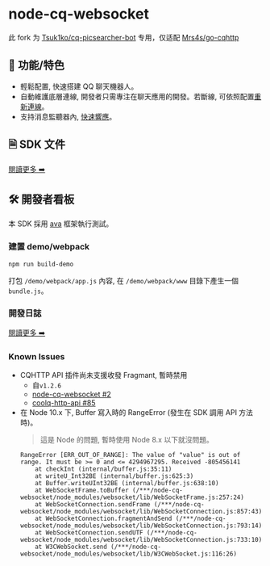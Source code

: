 # node-cq-websocket

此 fork 为 [Tsuk1ko/cq-picsearcher-bot](https://github.com/Tsuk1ko/cq-picsearcher-bot) 专用，仅适配 [Mrs4s/go-cqhttp](https://github.com/Mrs4s/go-cqhttp)

## 🎉 功能/特色
- 輕鬆配置, 快速搭建 QQ 聊天機器人。
- 自動維護底層連線, 開發者只需專注在聊天應用的開發。若斷線, 可依照配置[重新連線](docs/get-started/features.md#%E6%96%B7%E7%B7%9A%E9%87%8D%E9%80%A3)。
- 支持消息監聽器內, [快速響應](docs/get-started/features.md#%E5%BF%AB%E9%80%9F%E9%9F%BF%E6%87%89)。

## 🗎 SDK 文件
[閱讀更多 ➡️](docs/README.md)

## 🛠️ 開發者看板
本 SDK 採用 [ava](https://github.com/avajs/ava) 框架執行測試。

### 建置 demo/webpack
```bash
npm run build-demo
```
打包 `/demo/webpack/app.js` 內容, 在 `/demo/webpack/www` 目錄下產生一個 `bundle.js`。

### 開發日誌
[閱讀更多 ➡️](docs/CHANGELOG.md)

### Known Issues
- CQHTTP API 插件尚未支援收發 Fragmant, 暫時禁用
  - 自`v1.2.6`
  - [node-cq-websocket #2](https://github.com/momocow/node-cq-websocket/pull/2)
  - [coolq-http-api #85](https://github.com/richardchien/coolq-http-api/issues/85)
- 在 Node 10.x 下, Buffer 寫入時的 RangeError (發生在 SDK 調用 API 方法時)。
  > 這是 Node 的問題, 暫時使用 Node 8.x 以下就沒問題。
  ```
  RangeError [ERR_OUT_OF_RANGE]: The value of "value" is out of range. It must be >= 0 and <= 4294967295. Received -805456141
      at checkInt (internal/buffer.js:35:11)
      at writeU_Int32BE (internal/buffer.js:625:3)
      at Buffer.writeUInt32BE (internal/buffer.js:638:10)
      at WebSocketFrame.toBuffer (/***/node-cq-websocket/node_modules/websocket/lib/WebSocketFrame.js:257:24)
      at WebSocketConnection.sendFrame (/***/node-cq-websocket/node_modules/websocket/lib/WebSocketConnection.js:857:43)
      at WebSocketConnection.fragmentAndSend (/***/node-cq-websocket/node_modules/websocket/lib/WebSocketConnection.js:793:14)
      at WebSocketConnection.sendUTF (/***/node-cq-websocket/node_modules/websocket/lib/WebSocketConnection.js:733:10)
      at W3CWebSocket.send (/***/node-cq-websocket/node_modules/websocket/lib/W3CWebSocket.js:116:26)
  ```
